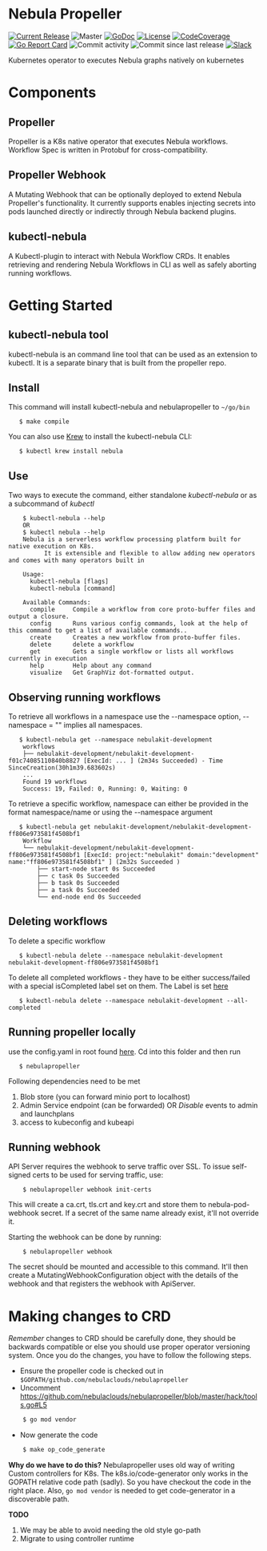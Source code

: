 Nebula Propeller
===============

[![Current Release](https://img.shields.io/github/release/nebulaclouds/nebulapropeller.svg)](https://github.com/nebulaclouds/nebulapropeller/releases/latest)
![Master](https://github.com/nebulaclouds/nebulapropeller/workflows/Master/badge.svg)
[![GoDoc](https://godoc.org/github.com/nebulaclouds/nebulapropeller?status.svg)](https://pkg.go.dev/mod/github.com/nebulaclouds/nebulapropeller)
[![License](https://img.shields.io/badge/LICENSE-Apache2.0-ff69b4.svg)](http://www.apache.org/licenses/LICENSE-2.0.html)
[![CodeCoverage](https://img.shields.io/codecov/c/github/nebulaclouds/nebulapropeller.svg)](https://codecov.io/gh/nebulaclouds/nebulapropeller)
[![Go Report Card](https://goreportcard.com/badge/github.com/nebulaclouds/nebulapropeller)](https://goreportcard.com/report/github.com/nebulaclouds/nebulapropeller)
![Commit activity](https://img.shields.io/github/commit-activity/w/nebulaclouds/nebulapropeller.svg?style=plastic)
![Commit since last release](https://img.shields.io/github/commits-since/nebulaclouds/nebulapropeller/latest.svg?style=plastic)
[![Slack](https://img.shields.io/badge/slack-join_chat-white.svg?logo=slack&style=social)](https://slack.nebula.org)

Kubernetes operator to executes Nebula graphs natively on kubernetes

Components
==========

Propeller
---------
Propeller is a K8s native operator that executes Nebula workflows. Workflow Spec is written in Protobuf for
cross-compatibility.

Propeller Webhook
-----------------
A Mutating Webhook that can be optionally deployed to extend Nebula Propeller's functionality. It currently supports
enables injecting secrets into pods launched directly or indirectly through Nebula backend plugins.

kubectl-nebula
-------------
A Kubectl-plugin to interact with Nebula Workflow CRDs. It enables retrieving and rendering Nebula Workflows in CLI as
well as safely aborting running workflows.

Getting Started
===============
kubectl-nebula tool
------------------
kubectl-nebula is an command line tool that can be used as an extension to kubectl. It is a separate binary that is built
from the propeller repo.

Install
-------
This command will install kubectl-nebula and nebulapropeller to `~/go/bin`

```
   $ make compile
```

You can also use [Krew](https://github.com/kubernetes-sigs/krew) to install the kubectl-nebula CLI:

```
   $ kubectl krew install nebula
```

Use
---
Two ways to execute the command, either standalone *kubectl-nebula* or as a subcommand of *kubectl*

```
    $ kubectl-nebula --help
    OR
    $ kubectl nebula --help
    Nebula is a serverless workflow processing platform built for native execution on K8s.
          It is extensible and flexible to allow adding new operators and comes with many operators built in

    Usage:
      kubectl-nebula [flags]
      kubectl-nebula [command]

    Available Commands:
      compile     Compile a workflow from core proto-buffer files and output a closure.
      config      Runs various config commands, look at the help of this command to get a list of available commands..
      create      Creates a new workflow from proto-buffer files.
      delete      delete a workflow
      get         Gets a single workflow or lists all workflows currently in execution
      help        Help about any command
      visualize   Get GraphViz dot-formatted output.
```

Observing running workflows
---------------------------

To retrieve all workflows in a namespace use the --namespace option, --namespace = "" implies all namespaces.

```
   $ kubectl-nebula get --namespace nebulakit-development
    workflows
    ├── nebulakit-development/nebulakit-development-f01c74085110840b8827 [ExecId: ... ] (2m34s Succeeded) - Time SinceCreation(30h1m39.683602s)
    ...
    Found 19 workflows
    Success: 19, Failed: 0, Running: 0, Waiting: 0
```

To retrieve a specific workflow, namespace can either be provided in the format namespace/name or using the --namespace
argument

```
   $ kubectl-nebula get nebulakit-development/nebulakit-development-ff806e973581f4508bf1
    Workflow
    └── nebulakit-development/nebulakit-development-ff806e973581f4508bf1 [ExecId: project:"nebulakit" domain:"development" name:"ff806e973581f4508bf1" ] (2m32s Succeeded )
        ├── start-node start 0s Succeeded
        ├── c task 0s Succeeded
        ├── b task 0s Succeeded
        ├── a task 0s Succeeded
        └── end-node end 0s Succeeded
```

Deleting workflows
------------------
To delete a specific workflow

```
   $ kubectl-nebula delete --namespace nebulakit-development nebulakit-development-ff806e973581f4508bf1
```

To delete all completed workflows - they have to be either success/failed with a special isCompleted label set on them.
The Label is set [here](https://github.com/nebulaclouds/nebulapropeller/blob/master/pkg/controller/controller.go#L247)

```
   $ kubectl-nebula delete --namespace nebulakit-development --all-completed
```

Running propeller locally
-------------------------
use the config.yaml in root found [here](https://github.com/nebulaclouds/nebulapropeller/blob/master/config.yaml). Cd into
this folder and then run

```
   $ nebulapropeller
```

Following dependencies need to be met

1. Blob store (you can forward minio port to localhost)
2. Admin Service endpoint (can be forwarded) OR *Disable* events to admin and launchplans
3. access to kubeconfig and kubeapi

Running webhook
---------------

API Server requires the webhook to serve traffic over SSL. To issue self-signed certs to be used for serving traffic,
use:

```
    $ nebulapropeller webhook init-certs
```

This will create a ca.crt, tls.crt and key.crt and store them to nebula-pod-webhook secret. If a secret of the same name
already exist, it'll not override it.

Starting the webhook can be done by running:

```
    $ nebulapropeller webhook
```

The secret should be mounted and accessible to this command. It'll then create a MutatingWebhookConfiguration object
with the details of the webhook and that registers the webhook with ApiServer.

Making changes to CRD
=====================
*Remember* changes to CRD should be carefully done, they should be backwards compatible or else you should use proper
operator versioning system. Once you do the changes, you have to follow the following steps.

- Ensure the propeller code is checked out in `$GOPATH/github.com/nebulaclouds/nebulapropeller`
- Uncomment https://github.com/nebulaclouds/nebulapropeller/blob/master/hack/tools.go#L5

```bash
    $ go mod vendor
```

- Now generate the code

```bash
    $ make op_code_generate
```

**Why do we have to do this?**
Nebulapropeller uses old way of writing Custom controllers for K8s. The k8s.io/code-generator only works in the GOPATH
relative code path (sadly). So you have checkout the code in the right place. Also, `go mod vendor` is needed to get
code-generator in a discoverable path.

**TODO**

1. We may be able to avoid needing the old style go-path
2. Migrate to using controller runtime

